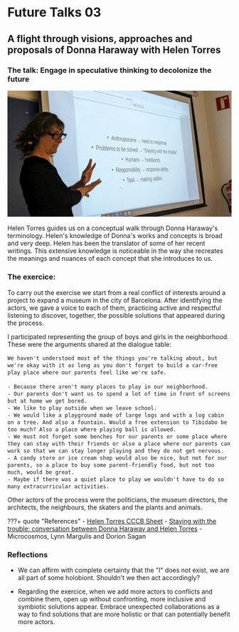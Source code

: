 # **Future Talks 03**

## A flight through visions, approaches and proposals of Donna Haraway with Helen Torres

### The talk: Engage in speculative thinking to decolonize the future
![Helen talk](../../images/T3-02_HelenTorresTalk.jpg)

Helen Torres guides us on a conceptual walk through Donna Haraway's terminology. Helen's knowledge of Donna's works and concepts is broad and very deep. Helen has been the translator of some of her recent writings. This extensive knowledge is noticeable in the way she recreates the meanings and nuances of each concept that she introduces to us.


### The exercice: 

To carry out the exercise we start from a real conflict of interests around a project to expand a museum in the city of Barcelona. After identifying the actors, we gave a voice to each of them, practicing active and respectful listening to discover, together, the possible solutions that appeared during the process.

I participated representing the group of boys and girls in the neighborhood. These were the arguments shared at the dialogue table: 

    We haven't understood most of the things you're talking about, but we're okay with it as long as you don't forget to build a car-free play place where our parents feel like we're safe.

    - Because there aren't many places to play in our neighborhood.
    - Our parents don't want us to spend a lot of time in front of screens but at home we get bored.
    - We like to play outside when we leave school.
    - We would like a playground made of large logs and with a log cabin on a tree. And also a fountain. Would a free extension to Tibidabo be too much? Also a place where playing ball is allowed.
    - We must not forget some benches for our parents or some place where they can stay with their friends or also a place where our parents can work so that we can stay longer playing and they do not get nervous.
    - A candy store or ice cream shop would also be nice, but not for our parents, so a place to buy some parent-friendly food, but not too much, would be great.
    - Maybe if there was a quiet place to play we wouldn't have to do so many extracurricular activities.

Other actors of the process were the politicians, the museum directors, the architects, the neighbours, the skaters and the plants and animals.


???+ quote "References"
    - [Helen Torres CCCB Sheet](https://www.cccb.org/en/participants/file/helen-torres/228022)
    - [Staying with the trouble: conversation between Donna Haraway and Helen Torres](https://districtecultural.l-h.cat/)
    - Microcosmos, Lynn Margulis and Dorion Sagan
 

### Reflections

- We can affirm with complete certainty that the "I" does not exist, we are all part of some holobiont. Shouldn't we then act accordingly?

- Regarding the exercice, when we add more actors to conflicts and combine them, open up without confronting, more inclusive and symbiotic solutions appear. Embrace unexpected collaborations as a way to find solutions that are more holistic or that can potentially benefit more actors.


